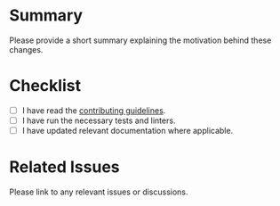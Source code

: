 # Summary

Please provide a short summary explaining the motivation behind these changes.

# Checklist
- [ ] I have read the [contributing guidelines](../CONTRIBUTING.md).
- [ ] I have run the necessary tests and linters.
- [ ] I have updated relevant documentation where applicable.

# Related Issues
Please link to any relevant issues or discussions.
